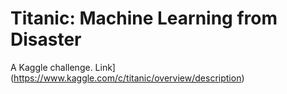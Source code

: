 # Titanic: Machine Learning from Disaster

A Kaggle challenge. Link](https://www.kaggle.com/c/titanic/overview/description)
